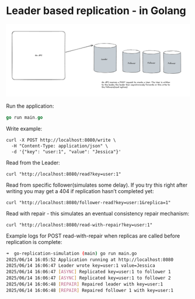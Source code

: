 # Leader based replication - in Golang

![basic-architecture](basic-architecture.png)

Run the application:
```go
go run main.go
```

Write example:

```http
curl -X POST http://localhost:8080/write \
  -H "Content-Type: application/json" \
  -d '{"key": "user:1", "value": "Jessica"}'
```

Read from the Leader:
```http
curl "http://localhost:8080/read?key=user:1"
```

Read from specific follower(simulates some delay). If you try this right after writing you may get a 404 if replication hasn’t completed yet:

```http
curl "http://localhost:8080/follower-read?key=user:1&replica=1"
```

Read with repair - this simulates an eventual consistency repair mechanism:
```http
curl "http://localhost:8080/read-with-repair?key=user:1"
```

Example logs for POST read-with-repair when replicas are called before replication is complete:

```sh
➜  go-replication-simulation (main) go run main.go                                                                      ✭
2025/06/14 16:05:52 Application running at http://localhost:8080
2025/06/14 16:06:47 Leader wrote key=user:1 value=Jessica
2025/06/14 16:06:47 [ASYNC] Replicated key=user:1 to follower 1
2025/06/14 16:06:47 [ASYNC] Replicated key=user:1 to follower 2
2025/06/14 16:06:48 [REPAIR] Repaired leader with key=user:1
2025/06/14 16:06:48 [REPAIR] Repaired follower 1 with key=user:1
```
